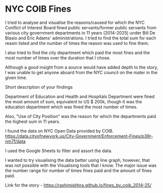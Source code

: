 # NYC COIB Fines
I tried to analyse and visualise the reasons/caused for which the NYC Conflict of Interest Board fined public servants/former public servants from various city government departments in 11 years (2014-2025) under Bill De Blasio and Eric Adams' administrations. I tried to find the total sum for each reasin listed and the number of times the reason was used to fine them. 

I also tried to find the city department which paid the most fines and the most number of times over the duration that I chose. 

Although a good insight from a source would have added depth to the story, I was unable to get anyone aboard from the NYC council on the mater in the given time. 

Short description of your findings

Department of Education and Health and Hospitals Department were fined the most amount of sum, equivalent to US $ 200k, though it was the education department which was fined the most number of times. 

Also, "Use of City Position" was the reason for which the departments paid the highest sum in 11 years. 

I found the data on NYC Open Data provided by COIB. https://data.cityofnewyork.us/City-Government/Enforcement-Fines/p39r-nm7f/data

I used the Google Sheets to filter and assort the data. 

I wanted to try visualising the data better using line graph, however, that was not possible with the Visualising tools that I know. The major issue was the number range for number of times fines paid and the amount of fines paid. 

Link for the story - https://rashimishhra.github.io/fines_by_coib_2014-25/

